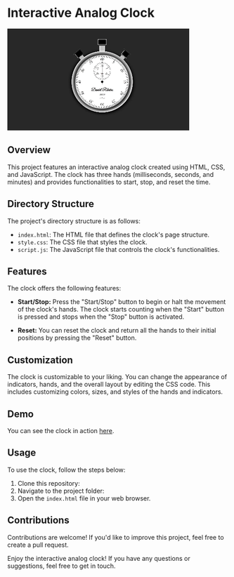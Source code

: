 # Interactive Analog Clock

![Analog Clock](demo.gif)

## Overview

This project features an interactive analog clock created using HTML, CSS, and JavaScript. The clock has three hands (milliseconds, seconds, and minutes) and provides functionalities to start, stop, and reset the time.

## Directory Structure

The project's directory structure is as follows:

- `index.html`: The HTML file that defines the clock's page structure.
- `style.css`: The CSS file that styles the clock.
- `script.js`: The JavaScript file that controls the clock's functionalities.

## Features

The clock offers the following features:

- **Start/Stop:** Press the "Start/Stop" button to begin or halt the movement of the clock's hands. The clock starts counting when the "Start" button is pressed and stops when the "Stop" button is activated.

- **Reset:** You can reset the clock and return all the hands to their initial positions by pressing the "Reset" button.

## Customization

The clock is customizable to your liking. You can change the appearance of indicators, hands, and the overall layout by editing the CSS code. This includes customizing colors, sizes, and styles of the hands and indicators.

## Demo

You can see the clock in action [here](https://your-username.github.io/analog-clock).

## Usage

To use the clock, follow the steps below:

1. Clone this repository:
2. Navigate to the project folder:
3. Open the `index.html` file in your web browser.

## Contributions

Contributions are welcome! If you'd like to improve this project, feel free to create a pull request.


Enjoy the interactive analog clock! If you have any questions or suggestions, feel free to get in touch.